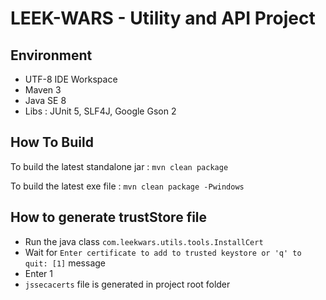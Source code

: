 # LEEK-WARS - Utility and API Project

## Environment

* UTF-8 IDE Workspace
* Maven 3
* Java SE 8
* Libs : JUnit 5, SLF4J, Google Gson 2

## How To Build

To build the latest standalone jar : `mvn clean package`

To build the latest exe file : `mvn clean package -Pwindows`

## How to generate trustStore file

* Run the java class `com.leekwars.utils.tools.InstallCert`
* Wait for `Enter certificate to add to trusted keystore or 'q' to quit: [1]` message
* Enter 1
* `jssecacerts` file is generated in project root folder
